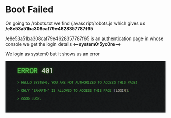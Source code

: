 # Boot Failed

On going to /robots.txt we find /javascript/robots.js which gives us **/e8e53a51ba308caf79e4628357787f65**

/e8e53a51ba308caf79e4628357787f65 is an authentication page in whose console we get the login details **<--system0:5yc0re-->**

We login as system0 but it shows us an error

![error](error.png)